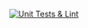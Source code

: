 [![Unit Tests & Lint](https://github.com/devyatiyarov/ruby_valera/actions/workflows/main.yml/badge.svg?branch=master)](https://github.com/devyatiyarov/ruby_valera/actions/workflows/main.yml)
